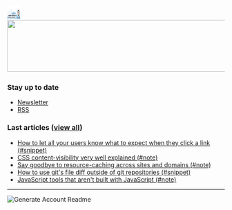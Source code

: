 <img alt width="30" height="30" src="https://raw.githubusercontent.com/stefanjudis/stefanjudis/main/screenshot.png">

<div align="left">
  <img src="https://raw.githubusercontent.com/stefanjudis/stefanjudis/main/headline.svg" width="800" height="120">
</div>

### Stay up to date

- [Newsletter](https://www.stefanjudis.com/newsletter/)
- [RSS](https://www.stefanjudis.com/feeds/)

### Last articles ([view all](https://www.stefanjudis.com/blog/))

<!-- BLOG-POST-LIST:START -->
- [How to let all your users know what to expect when they click a link (#snippet)](https://www.stefanjudis.com/snippets/how-to-let-all-your-users-know-what-to-expect-when-they-click-a-link/)
- [CSS content-visibility very well explained (#note)](https://www.stefanjudis.com/notes/css-content-visibility-very-well-explained/)
- [Say goodbye to resource-caching across sites and domains (#note)](https://www.stefanjudis.com/notes/say-goodbye-to-resource-caching-across-sites-and-domains/)
- [How to use git's file diff outside of git repositories (#snippet)](https://www.stefanjudis.com/snippets/how-to-use-gits-file-diff-outside-of-git-repositories/)
- [JavaScript tools that aren't built with JavaScript (#note)](https://www.stefanjudis.com/notes/javascript-tools-that-arent-built-with-javascript/)
<!-- BLOG-POST-LIST:END -->

---

![Generate Account Readme](https://github.com/stefanjudis/stefanjudis/workflows/Generate%20Account%20Readme/badge.svg)
